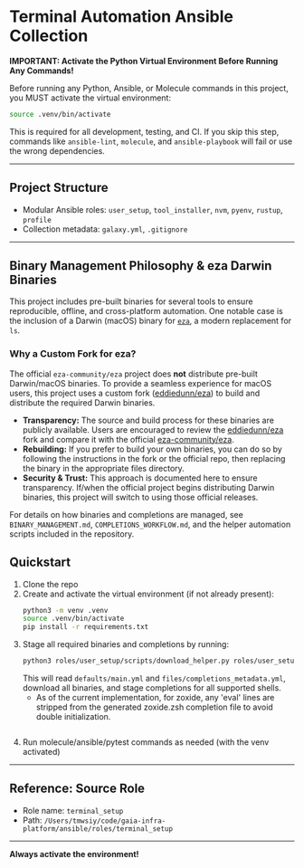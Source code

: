 # Terminal Automation Ansible Collection

**IMPORTANT: Activate the Python Virtual Environment Before Running Any Commands!**

Before running any Python, Ansible, or Molecule commands in this project, you MUST activate the virtual environment:

```sh
source .venv/bin/activate
```

This is required for all development, testing, and CI. If you skip this step, commands like `ansible-lint`, `molecule`, and `ansible-playbook` will fail or use the wrong dependencies.

---

## Project Structure
- Modular Ansible roles: `user_setup`, `tool_installer`, `nvm`, `pyenv`, `rustup`, `profile`
- Collection metadata: `galaxy.yml`, `.gitignore`

---

## Binary Management Philosophy & eza Darwin Binaries

This project includes pre-built binaries for several tools to ensure reproducible, offline, and cross-platform automation. One notable case is the inclusion of a Darwin (macOS) binary for [`eza`](https://github.com/eza-community/eza), a modern replacement for `ls`.

### Why a Custom Fork for eza?
The official `eza-community/eza` project does **not** distribute pre-built Darwin/macOS binaries. To provide a seamless experience for macOS users, this project uses a custom fork ([eddiedunn/eza](https://github.com/eddiedunn/eza)) to build and distribute the required Darwin binaries.

- **Transparency:** The source and build process for these binaries are publicly available. Users are encouraged to review the [eddiedunn/eza](https://github.com/eddiedunn/eza) fork and compare it with the official [eza-community/eza](https://github.com/eza-community/eza).
- **Rebuilding:** If you prefer to build your own binaries, you can do so by following the instructions in the fork or the official repo, then replacing the binary in the appropriate files directory.
- **Security & Trust:** This approach is documented here to ensure transparency. If/when the official project begins distributing Darwin binaries, this project will switch to using those official releases.

For details on how binaries and completions are managed, see `BINARY_MANAGEMENT.md`, `COMPLETIONS_WORKFLOW.md`, and the helper automation scripts included in the repository.

## Quickstart
1. Clone the repo
2. Create and activate the virtual environment (if not already present):
   ```sh
   python3 -m venv .venv
   source .venv/bin/activate
   pip install -r requirements.txt
3. Stage all required binaries and completions by running:
   ```sh
   python3 roles/user_setup/scripts/download_helper.py roles/user_setup
   ```
   This will read `defaults/main.yml` and `files/completions_metadata.yml`, download all binaries, and stage completions for all supported shells.
   - As of the current implementation, for zoxide, any 'eval' lines are stripped from the generated zoxide.zsh completion file to avoid double initialization.
   ```
3. Run molecule/ansible/pytest commands as needed (with the venv activated)

---

## Reference: Source Role
- Role name: `terminal_setup`
- Path: `/Users/tmwsiy/code/gaia-infra-platform/ansible/roles/terminal_setup`

---

**Always activate the environment!**
